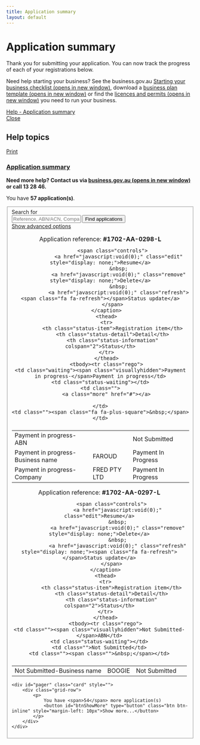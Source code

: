 ```yaml
---
title: Application summary
layout: default
---
```

<main class="wrapper">
    

<style>
    a.dismiss span {
        display: inline-block;
        width: 20px;
        height: 20px;
        vertical-align: middle;
    }

    p:hover a.dismiss span, a.dismiss:focus span {
        background: url(/Content/img/ico-close.png);
        background-size: cover;
    }

    a.dismiss:hover, a.dismiss:focus {
        background-color: transparent;
    }

    .inline p {
        margin: 0;
    }

    .inline {
        display: inline-block;
        margin-right: 20px;
    }	

	tr.extra {
		background-color: #eee;
		display: none;
	}
	
	tr.extra td {
		background-color: transparent;
	}
</style>


<h1 id="heading" tabindex="-1">Application summary</h1>
<div class="grid-row clearfix">
<div class="col11">
    <p class="intro"></p><p>Thank you for submitting your application. You can now track the progress of each of your registrations below. </p>
<p>Need help starting your business? See the business.gov.au <a href="https://www.business.gov.au/Info/Plan-and-Start/Templates-and-tools/Checklists/Starting-your-business-checklist" target="_blank">Starting your business checklist <span class="visuallyhidden">(opens in new window)</span></a>, download a <a href="https://www.business.gov.au/info/plan-and-start/templates-and-tools/business-plan-template-and-guide" target="_blank">business plan template <span class="visuallyhidden">(opens in new window)</span></a> or find the <a href="https://www.business.gov.au/info/plan-and-start/start-your-business/business-and-company-registration/registration-and-licences" target="_blank"> licences and permits <span class="visuallyhidden">(opens in new window)</span></a> you need to run your business. </p><p></p>
    </div>
<div class="col1 last">
    <a class="cd-btn help" href="#help-dashboarddescription"><span>Help - Application summary</span></a>
</div>
</div>
    <div class="help" id="help">
        <div class="cd-panel from-right">
            <div class="cd-panel-header">
                <a href="#" class="cd-panel-close">Close</a>
                <h2 id="helpTopic">Help topics</h2>
                <p class="cd-panel-print">
                    <a href="#" id="aPrint" onclick="printHelp(); return false;">Print</a>
                </p>
            </div>
            <div class="cd-panel-container">
                <div class="cd-panel-content">
                    <div id="helpFile" class="showhide">
                                <input type="hidden" class="help-anchor" id="help-dashboarddescription">
<h3 data-collapse-summary="" aria-expanded="false"><a href="#">Application summary</a></h3>
<div aria-hidden="true" style="display: none;"><h4>Where to now?</h4>
<p>There are a number of registrations you may still need before you can start trading. State and territories have various licences and permits that are often required prior to starting your business or company.</p>
<p>See the <a href="https://ablis.business.gov.au/pages/home.aspx" target="_blank">Australian Business Licence and Information Service (ABLIS) <span class="visuallyhidden">(opens in new window)</span></a> to find the licences and permits you need to run your business.</p>
<h4>How do I change my form details?</h4>
<p>If you have made an error or your details have changed, you have 28 days from when you were aware of the change to:
</p><ul><li><a href="https://www.ato.gov.au/Business/Registration/Update-your-details/" target="_blank">update your tax registration details <span class="visuallyhidden">(opens in new window)</span></a></li>
<li><a href="http://www.asic.gov.au/for-business/renewing-and-maintaining-your-business-name/update-your-business-name-details/how-to-update-business-name-details/" target="_blank">update your business name details <span class="visuallyhidden">(opens in new window)</span></a></li>
<li><a href="http://www.asic.gov.au/for-business/changes-to-your-company/" target="_blank">make changes to your company <span class="visuallyhidden">(opens in new window)</span></a>.</li></ul> <p></p> 
<h4>Are there penalties for incorrect information?</h4>
<p>There are penalties if the information entered is false or misleading. However, if you let the Australian Taxation Office (ATO) or Australian Securities &amp; Investments Commission (ASIC) know as soon as you're aware of the error or if you update them before they contact you, you may not receive a penalty. </p>
<p>See the <a href="https://abr.gov.au/General-information/Making-a-false-or-misleading-statement/" target="_blank">Making a false or misleading statement <span class="visuallyhidden">(opens in new window)</span></a> page on the Australian Business Register (ABR) website.</p>
<p>For business name or company details, see the <a href="http://www.asic.gov.au/for-business/payments-fees-and-invoices/late-fees/" target="_blank">Late fees <span class="visuallyhidden">(opens in new window)</span></a> section of the ASIC website.</p>
<h4>Where do I renew my business name?</h4>
<p>See the different options available for <a href="http://www.asic.gov.au/for-business/renewing-and-maintaining-your-business-name/renew-your-business-name/" target="_blank">renewing your business name <span class="visuallyhidden">(opens in new window)</span></a> on the ASIC website.</p>
</div>                    </div>
                    <div class="more-help">
                        <p><strong>Need more help? Contact us via <a href="https://www.business.gov.au/contact-us" target="_blank">business.gov.au <span class="visuallyhidden">(opens in new window)</span></a> or call 13&nbsp;28&nbsp;46.</strong>
                        </p>
                    </div>
                </div>
            </div>
        </div>
    </div>


<div id="dashboard-page">
    <p>You have <strong><span id="application-count">57</span> application(s)</strong>.</p>
    <div class="card clearfix">
<form action="/registration/dashboard/search" id="search-form" method="post" novalidate="novalidate"><input name="__RequestVerificationToken" type="hidden" value="mA_am-4qK4c6czA9j5dY8TrILKMUAqjf3qILAugkNBM6eaYyAu-7ApmFUKe3A8Qzr4MjDE6z5A2yEdX9bxlHCQepOwIgN89FZuGeetvefIj374QZaliBoD8XfbZz3GSYY1FODjXdwitL2EGWHUOhdA2">            <fieldset id="filterContainer" class="no-margin">
                <div class="filter-container">
                        <div class="grid-row">
                            <div class="col4">
                                <label for="search-term" class="input-right">Search for</label>
                            </div>
                            <div class="col8 last">
                                <input id="SearchOptions_SearchString" name="SearchOptions.SearchString" placeholder="Reference, ABN/ACN, Company/Business name" type="text" value="">
                                <button id="find-btn" type="submit" class="btn btn-default btn-inline" name="submitAction" value="stringSearch">Find applications</button><br>
                                <a href="javascript:void(0)" id="show-adv">Show advanced options</a>
                            </div>
                        </div>
                    <div id="advanced-search" style="display: none;">
                            <div class="grid-row">
                                <div class="col4">
                                    <label for="SearchOptions_DateFrom" class="input-right">Date from <span class="field-note">(DD/MM/YYYY)</span></label>
                                </div>
                                <div class="col8 last">
                                    <input class="search-date hasDatepicker" data-val="true" data-val-date="The field DateFrom must be a date." id="SearchOptions_DateFrom" name="SearchOptions.DateFrom" style="width: 6em" type="text" value="">
                                    &nbsp;&nbsp;
                                    <label for="SearchOptions_DateTo" class="input-right label-inline">Date to <span class="field-note">(DD/MM/YYYY)</span></label>
                                    <input class="search-date hasDatepicker" data-val="true" data-val-date="The field DateTo must be a date." id="SearchOptions_DateTo" name="SearchOptions.DateTo" style="width: 6em" type="text" value="">
                                </div>
                            </div>
                            <div class="grid-row">
                                <div class="col4">
                                    <label for="field5" class="input-right">Status of application</label>
                                </div>
                                <div class="col8 last">
                                    <select id="SearchOptions_SelectedApplicationStatus" name="SearchOptions.SelectedApplicationStatus"><option value="">Please select...</option>
<option value="0">None</option>
<option value="1">Payment In Progress</option>
<option value="2">Payment Declined</option>
<option value="3">Payment Successful</option>
<option value="4">Application Not Submitted</option>
<option value="5">Application Submitted</option>
<option value="6">Application Pending</option>
<option value="7">Application Rejected</option>
<option value="8">Application Successful</option>
<option value="9">Application Refused</option>
</select><br>
                                </div>
                            </div>
                            <div class="grid-row clearfix">
                                <div class="col4">
                                    <p class="label input-right">Registration types</p>
                                </div>

                                <div class="col8 last">

                                        <div class="custom-controls inline">
                                            <p class="no-margin">

                                                <input id="RegistrationTypes_0" name="SearchOptions.SelectedRegistrationTypes" type="checkbox" value="ABN">
                                                <label for="RegistrationTypes_0" id="type-abn">ABN</label>
                                            </p>
                                        </div>
                                        <div class="custom-controls inline">
                                            <p class="no-margin">

                                                <input id="RegistrationTypes_1" name="SearchOptions.SelectedRegistrationTypes" type="checkbox" value="BN">
                                                <label for="RegistrationTypes_1" id="type-bn">Business name</label>
                                            </p>
                                        </div>
                                        <div class="custom-controls inline">
                                            <p class="no-margin">

                                                <input id="RegistrationTypes_2" name="SearchOptions.SelectedRegistrationTypes" type="checkbox" value="GST">
                                                <label for="RegistrationTypes_2" id="type-gst">GST</label>
                                            </p>
                                        </div>
                                        <div class="custom-controls inline">
                                            <p class="no-margin">

                                                <input id="RegistrationTypes_3" name="SearchOptions.SelectedRegistrationTypes" type="checkbox" value="Company">
                                                <label for="RegistrationTypes_3" id="type-company">Company</label>
                                            </p>
                                        </div>
                                        <div class="custom-controls inline">
                                            <p class="no-margin">

                                                <input id="RegistrationTypes_4" name="SearchOptions.SelectedRegistrationTypes" type="checkbox" value="PAYG">
                                                <label for="RegistrationTypes_4" id="type-payg">PAYG</label>
                                            </p>
                                        </div>
                                        <div class="custom-controls inline">
                                            <p class="no-margin">

                                                <input id="RegistrationTypes_5" name="SearchOptions.SelectedRegistrationTypes" type="checkbox" value="FBT">
                                                <label for="RegistrationTypes_5" id="type-fbt">FBT</label>
                                            </p>
                                        </div>
                                        <div class="custom-controls inline">
                                            <p class="no-margin">

                                                <input id="RegistrationTypes_6" name="SearchOptions.SelectedRegistrationTypes" type="checkbox" value="LCT">
                                                <label for="RegistrationTypes_6" id="type-lct">LCT</label>
                                            </p>
                                        </div>
                                        <div class="custom-controls inline">
                                            <p class="no-margin">

                                                <input id="RegistrationTypes_7" name="SearchOptions.SelectedRegistrationTypes" type="checkbox" value="FTC">
                                                <label for="RegistrationTypes_7" id="type-ftc">FTC</label>
                                            </p>
                                        </div>
                                        <div class="custom-controls inline">
                                            <p class="no-margin">

                                                <input id="RegistrationTypes_8" name="SearchOptions.SelectedRegistrationTypes" type="checkbox" value="WET">
                                                <label for="RegistrationTypes_8" id="type-wet">WET</label>
                                            </p>
                                        </div>
                                        <div class="custom-controls inline">
                                            <p class="no-margin">

                                                <input id="RegistrationTypes_9" name="SearchOptions.SelectedRegistrationTypes" type="checkbox" value="AKEY">
                                                <label for="RegistrationTypes_9" id="type-akey">AUSKey</label>
                                            </p>
                                        </div>
                                </div>
                            </div>
                        <div>
                            <p class="margin4">
                                <button type="submit" class="btn btn-default btn-inline" id="btnSearch" name="submitAction" value="advancedSearch">Find applications</button>
                            </p>
                        </div>
                    </div>
                </div><!-- filterContainer -->
            </fieldset>
</form>    </div>

    <div id="applicationResults"><div class="dashboard-container" id="299">
    <table>
        <caption>
            Application reference: <strong>#1702-AA-0299-L</strong><br>
            
            
            <span class="controls">
                <a href="javascript:void(0);" class="edit">Resume</a>
                &nbsp;
                <a href="javascript:void(0);" class="remove" style="display: none;">Delete</a>
                &nbsp;
                <a href="javascript:void(0);" class="refresh" style="display: none;"><span class="fa fa-refresh"></span>Status update</a>
            </span>
        </caption>
        <thead>
        <tr>
            <th class="status-item">Registration item</th>
            <th class="status-detail">Detail</th>
            <th class="status-information" colspan="2">Status</th>
        </tr>
        </thead>
        <tbody><tr class="rego">
    <td class=""><span class="visuallyhidden">Not Submitted-</span>ABN</td>
    <td class="status-waiting"></td>
    <td class="">Not Submitted</td>
    <td class=""><span class="">&nbsp;</span></td>
</tr><tr class="rego">
    <td class=""><span class="visuallyhidden">Not Submitted-</span>Business name</td>
    <td class="status-waiting">FRODO</td>
    <td class="">Not Submitted</td>
    <td class=""><span class="">&nbsp;</span></td>
</tr><tr class="rego">
    <td class=""><span class="visuallyhidden">Not Submitted-</span>Company</td>
    <td class="status-waiting">FRED PTY LTD</td>
    <td class="">Not Submitted</td>
    <td class=""><span class="">&nbsp;</span></td>
</tr></tbody>
    </table>
    <div class="referrer">
		<p>You have consented to allow <strong>Service NSW</strong> access to the information you entered into this website for this application. You can monitor the progress of these registrations from their website. Click on the following link for <a href="https://www.service.nsw.gov.au/referral?code=nswgov&reference=5388d841-f6ce-4723-85ad-16050db67a89">more information</a></p>
	</div>
</div><div class="dashboard-container" id="298">
    <table>
        <caption>
            Application reference: <strong>#1702-AA-0298-L</strong><br>
            
            
            <span class="controls">
                <a href="javascript:void(0);" class="edit" style="display: none;">Resume</a>
                &nbsp;
                <a href="javascript:void(0);" class="remove" style="display: none;">Delete</a>
                &nbsp;
                <a href="javascript:void(0);" class="refresh"><span class="fa fa-refresh"></span>Status update</a>
            </span>
        </caption>
        <thead>
        <tr>
            <th class="status-item">Registration item</th>
            <th class="status-detail">Detail</th>
            <th class="status-information" colspan="2">Status</th>
        </tr>
        </thead>
        <tbody><tr class="rego">
    <td class="waiting"><span class="visuallyhidden">Payment in progress-</span>Payment in progress</td>
    <td class="status-waiting"></td>
    <td class="">
        <a class="more" href="#"></a>
        
    </td>
    <td class=""><span class="fa fa-plus-square">&nbsp;</span></td>
</tr><tr class="rego">
    <td class="waiting"><span class="visuallyhidden">Payment in progress-</span>ABN</td>
    <td class="status-waiting"></td>
    <td class="">Not Submitted</td>
    <td class=""><span class="">&nbsp;</span></td>
</tr><tr class="rego">
    <td class="waiting"><span class="visuallyhidden">Payment in progress-</span>Business name</td>
    <td class="status-waiting">FAROUD</td>
    <td class="">Payment In Progress</td>
    <td class=""><span class="">&nbsp;</span></td>
</tr><tr class="rego">
    <td class="waiting"><span class="visuallyhidden">Payment in progress-</span>Company</td>
    <td class="status-waiting">FRED PTY LTD</td>
    <td class="">Payment In Progress</td>
    <td class=""><span class="">&nbsp;</span></td>
</tr></tbody>
    </table>
    <div class="referrer"></div>
</div><div class="dashboard-container" id="297">
    <table>
        <caption>
            Application reference: <strong>#1702-AA-0297-L</strong><br>
            
            
            <span class="controls">
                <a href="javascript:void(0);" class="edit">Resume</a>
                &nbsp;
                <a href="javascript:void(0);" class="remove" style="display: none;">Delete</a>
                &nbsp;
                <a href="javascript:void(0);" class="refresh" style="display: none;"><span class="fa fa-refresh"></span>Status update</a>
            </span>
        </caption>
        <thead>
        <tr>
            <th class="status-item">Registration item</th>
            <th class="status-detail">Detail</th>
            <th class="status-information" colspan="2">Status</th>
        </tr>
        </thead>
        <tbody><tr class="rego">
    <td class=""><span class="visuallyhidden">Not Submitted-</span>ABN</td>
    <td class="status-waiting"></td>
    <td class="">Not Submitted</td>
    <td class=""><span class="">&nbsp;</span></td>
</tr><tr class="rego">
    <td class=""><span class="visuallyhidden">Not Submitted-</span>Business name</td>
    <td class="status-waiting">BOOGIE</td>
    <td class="">Not Submitted</td>
    <td class=""><span class="">&nbsp;</span></td>
</tr></tbody>
    </table>
    <div class="referrer"></div>
</div></div>

    <div id="pager" class="card" style="">
        <div class="grid-row">
            <p>
                You have <span>54</span> more application(s)
                <button id="btnShowMore" type="button" class="btn btn-inline" style="margin-left: 10px">Show more...</button>
            </p>
        </div>
    </div>
</div>


<script type="text/html" id="application-template">
    <div class="dashboard-container" id="">
    <table>
        <caption>
            Application reference: <strong>#</strong><br />
            
            
            <span class="controls">
                <a href="javascript:void(0);" class="edit">Resume</a>
                &nbsp;
                <a href="javascript:void(0);" class="remove">Delete</a>
                &nbsp;
                <a href="javascript:void(0);" class="refresh"><span class="fa fa-refresh"></span>Status update</a>
            </span>
        </caption>
        <thead>
        <tr>
            <th class="status-item">Registration item</th>
            <th class="status-detail">Detail</th>
            <th class="status-information" colspan="2">Status</th>
        </tr>
        </thead>
        <tbody></tbody>
    </table>
    <div class="referrer">
    </div>
</div>

</script>
<script type="text/html" id="application-payment-template">
    <tr class="rego">
    <td class=""><span class="visuallyhidden"></span></td>
    <td/>
    <td>
        <a class="more" href="#"></a>
        <a class="retry" href="javascript:void(0);"></a>
    </td>
    <td><span class="">&nbsp;</span></td>
</tr>
</script>
<script type="text/html" id="application-registration-template">
    <tr class="rego">
    <td class="no-border-bottom"><span class="visuallyhidden"></span></td>
    <td class="no-border-bottom status-waiting">
        <span class="abn2"></span> 
        <button class="btn btn-copy">Copy</button>
    </td>
    <td class="no-border-bottom">
        <span>
            <a class="more" href="#"></a>
        </span>
    </td>
    <td class="no-border-bottom"><span class="">&nbsp;</span></td>
</tr>
</script>
<script type="text/html" id="application-extra-template">
    <tr style="display: table-row;" class="extra">
    <td>&nbsp;</td>
    <td colspan="3">
        <p>
            <a href="#" target="_blank"> Download certificate (PDF)</a>
            <span id="ExtraContent" style="display: inline-block"></span>
        </p>
    </td>
</tr>

</script>

</main>

<script src="scripts/jquery-1.11.3.min.js"></script>
<script src="scripts/jquery.collapse.js"></script>
<script src="scripts/functions.js"></script>
<script src="scripts/jquery-accessibleMegaMenu.js"></script>
<script src="scripts/clipboard.min.js"></script>

<script>
	var clipboard = new Clipboard('.btn-copy');

	clipboard.on('success', function (e) {
		console.log(e);
	});

	clipboard.on('error', function (e) {
		console.log(e);
	});
	
	/* Drop down settings menu */
	$("nav").accessibleMegaMenu({
		/* prefix for generated unique id attributes, which are required to indicate aria-owns, aria-controls and aria-labelledby */
		uuidPrefix: "accessible-megamenu",
		/* css class used to define the megamenu styling */
		menuClass: "nav-menu",
		/* css class for a top-level navigation item in the megamenu */
		topNavItemClass: "nav-item",
		/* css class for a megamenu panel */
		panelClass: "sub-nav",
		/* css class for a group of items within a megamenu panel */
		panelGroupClass: "sub-nav-group",
		/* css class for the hover state */
		hoverClass: "hover",
		/* css class for the focus state */
		focusClass: "focus",
		/* css class for the open state */
		openClass: "open"
	});
</script>
